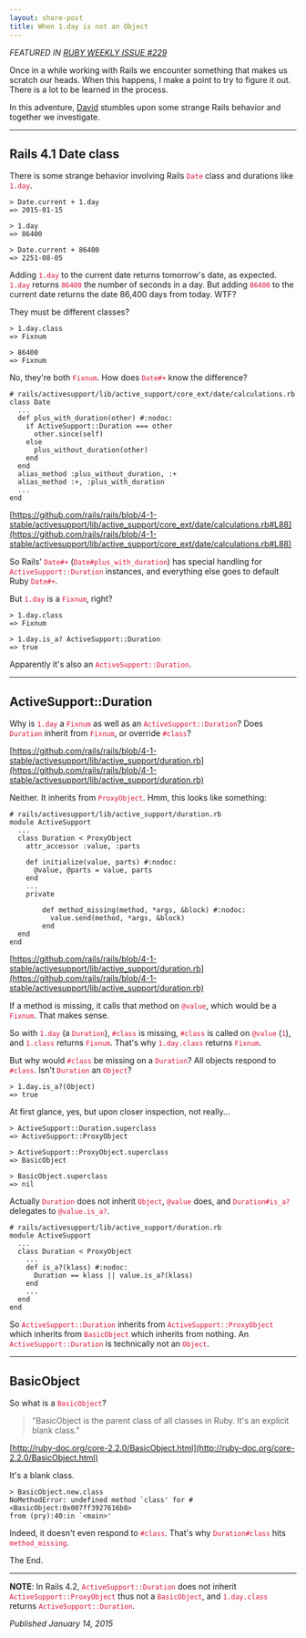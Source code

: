 ```yaml
---
layout: share-post
title: When 1.day is not an Object
---
```


<style>
code { color: crimson; }
pre code { color: inherit; }
</style>


*FEATURED IN <a href="http://rubyweekly.com/issues/229" target="_blank">RUBY WEEKLY ISSUE #229</a>*

Once in a while working with Rails we encounter something that makes us scratch our heads. When this happens, I make a point to try to figure it out. There is a lot to be learned in the process.

In this adventure, [David](https://twitter.com/davidstosik) stumbles upon some strange Rails behavior and together we investigate.

---

## Rails 4.1 Date class

There is some strange behavior involving Rails `Date` class and durations like `1.day`.

    > Date.current + 1.day
    => 2015-01-15

    > 1.day
    => 86400

    > Date.current + 86400
    => 2251-08-05

Adding `1.day` to the current date returns tomorrow's date, as expected. `1.day` returns `86400` the number of seconds in a day. But adding `86400` to the current date returns the date 86,400 days from today. WTF?

They must be different classes?

    > 1.day.class
    => Fixnum

    > 86400
    => Fixnum

No, they're both `Fixnum`. How does `Date#+` know the difference?

    # rails/activesupport/lib/active_support/core_ext/date/calculations.rb
    class Date
      ...
      def plus_with_duration(other) #:nodoc:
        if ActiveSupport::Duration === other
          other.since(self)
        else
          plus_without_duration(other)
        end
      end
      alias_method :plus_without_duration, :+
      alias_method :+, :plus_with_duration
      ...
    end

[https://github.com/rails/rails/blob/4-1-stable/activesupport/lib/active_support/core_ext/date/calculations.rb#L88](https://github.com/rails/rails/blob/4-1-stable/activesupport/lib/active_support/core_ext/date/calculations.rb#L88)

So Rails' `Date#+` (`Date#plus_with_duration`) has special handling for `ActiveSupport::Duration` instances, and everything else goes to default Ruby `Date#+`.

But `1.day` is a `Fixnum`, right?

    > 1.day.class
    => Fixnum

    > 1.day.is_a? ActiveSupport::Duration
    => true

Apparently it's also an `ActiveSupport::Duration`.

---

## ActiveSupport::Duration

Why is `1.day` a `Fixnum` as well as an `ActiveSupport::Duration`? Does `Duration` inherit from `Fixnum`, or override `#class`?

[https://github.com/rails/rails/blob/4-1-stable/activesupport/lib/active_support/duration.rb](https://github.com/rails/rails/blob/4-1-stable/activesupport/lib/active_support/duration.rb)

Neither. It inherits from `ProxyObject`. Hmm, this looks like something:

    # rails/activesupport/lib/active_support/duration.rb
    module ActiveSupport
      ...
      class Duration < ProxyObject
        attr_accessor :value, :parts

        def initialize(value, parts) #:nodoc:
          @value, @parts = value, parts
        end
        ...
        private

            def method_missing(method, *args, &block) #:nodoc:
              value.send(method, *args, &block)
            end
      end
    end

[https://github.com/rails/rails/blob/4-1-stable/activesupport/lib/active_support/duration.rb](https://github.com/rails/rails/blob/4-1-stable/activesupport/lib/active_support/duration.rb)

If a method is missing, it calls that method on `@value`, which would be a `Fixnum`. That makes sense.

So with `1.day` (a `Duration`), `#class` is missing, `#class` is called on `@value` (`1`), and `1.class` returns `Fixnum`. That's why `1.day.class` returns `Fixnum`.

But why would `#class` be missing on a `Duration`? All objects respond to `#class`. Isn't `Duration` an `Object`?

    > 1.day.is_a?(Object)
    => true

At first glance, yes, but upon closer inspection, not really...

    > ActiveSupport::Duration.superclass
    => ActiveSupport::ProxyObject

    > ActiveSupport::ProxyObject.superclass
    => BasicObject

    > BasicObject.superclass
    => nil

Actually `Duration` does not inherit `Object`, `@value` does, and `Duration#is_a?` delegates to `@value.is_a?`.

    # rails/activesupport/lib/active_support/duration.rb
    module ActiveSupport
      ...
      class Duration < ProxyObject
        ...
        def is_a?(klass) #:nodoc:
          Duration == klass || value.is_a?(klass)
        end
        ...
      end
    end

So `ActiveSupport::Duration` inherits from `ActiveSupport::ProxyObject` which inherits from `BasicObject` which inherits from nothing. An `ActiveSupport::Duration` is technically not an `Object`.

---

## BasicObject

So what is a `BasicObject`?

> "BasicObject is the parent class of all classes in Ruby. It's an explicit blank class."

[http://ruby-doc.org/core-2.2.0/BasicObject.html](http://ruby-doc.org/core-2.2.0/BasicObject.html)

It's a blank class.

    > BasicObject.new.class
    NoMethodError: undefined method `class' for #<BasicObject:0x007ff3927616b8>
    from (pry):40:in `<main>'

Indeed, it doesn't even respond to `#class`. That's why `Duration#class` hits `method_missing`.

The End.

---

**NOTE**: In Rails 4.2, `ActiveSupport::Duration` does not inherit `ActiveSupport::ProxyObject` thus not a `BasicObject`, and `1.day.class` returns `ActiveSupport::Duration`.


*Published January 14, 2015*

